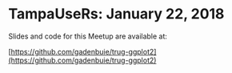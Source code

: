 # TampaUseRs: January 22, 2018
Slides and code for this Meetup are available at:

[https://github.com/gadenbuie/trug-ggplot2](https://github.com/gadenbuie/trug-ggplot2)
